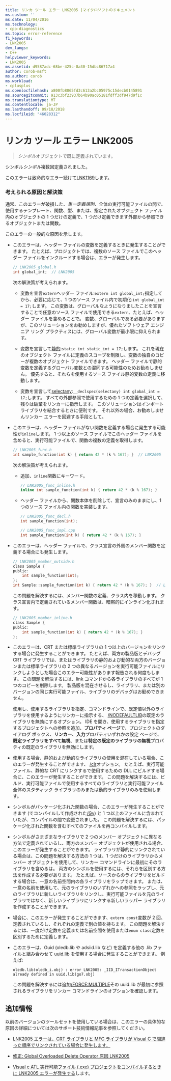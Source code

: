 ```yaml
---
title: リンカ ツール エラー LNK2005 |マイクロソフトのドキュメント
ms.custom: ''
ms.date: 11/04/2016
ms.technology:
- cpp-diagnostics
ms.topic: error-reference
f1_keywords:
- LNK2005
dev_langs:
- C++
helpviewer_keywords:
- LNK2005
ms.assetid: d9587adc-68be-425c-8a30-15dbc86717a4
author: corob-msft
ms.author: corob
ms.workload:
- cplusplus
ms.openlocfilehash: a800fb8065fd3c613a2bc05975c15decb0145891
ms.sourcegitcommit: 913c3bf23937b64b90ac05181fdff3df947d9f1c
ms.translationtype: MT
ms.contentlocale: ja-JP
ms.lasthandoff: 09/18/2018
ms.locfileid: "46028312"
---
```

# <a name="linker-tools-error-lnk2005"></a>リンカ ツール エラー LNK2005

> *シンボル*オブジェクトで既に定義されています。

シンボル*シンボル*複数回定義されました。

このエラーは致命的なエラー続けて[LNK1169](../../error-messages/tool-errors/linker-tools-error-lnk1169.md)します。

### <a name="possible-causes-and-solutions"></a>考えられる原因と解決策

通常、このエラーが破損した、*単一定義規則*、全体の実行可能ファイルの間で、使用するテンプレート、関数、型、または、指定されたオブジェクト ファイル内のオブジェクトの 1 つだけの定義で、1 つだけ定義できます外部から参照できるオブジェクトまたは関数。

このエラーの一般的な原因を示します。

- このエラーは、ヘッダー ファイルの変数を定義するときに発生することができます。 たとえば、プロジェクトでは、複数のソース ファイルでこのヘッダー ファイルをインクルードする場合は、エラーが発生します。

    ```h
    // LNK2005_global.h
    int global_int;  // LNK2005
    ```

   次の解決策が考えられます。

   - 変数を宣言`extern`ヘッダー ファイル:`extern int global_int;`指定してから、必要に応じて、1 つのソース ファイル内で初期化:`int global_int = 17;`します。 この変数は、グローバルなようになりましたことを宣言することで任意のソース ファイルで使用できる`extern`、たとえば、ヘッダー ファイルを含めることで。 変数、グローバルである必要がありますが、このソリューションをお勧めしますが、優れたソフトウェア エンジニア リング プラクティスには、グローバル変数が最小限に抑えられます。

   - 変数を宣言して[静的](../../cpp/storage-classes-cpp.md#static):`static int static_int = 17;`します。 これを現在のオブジェクト ファイルに定義のスコープを制限し、変数の独自のコピーが複数のオブジェクト ファイルできます。 ヘッダー ファイルで静的変数を定義するグローバル変数との混同する可能性のためお勧めしません。 優先すると、それらを使用するソース ファイル静的変数の定義に移動します。

   - 変数を宣言して[selectany](../../cpp/selectany.md):`__declspec(selectany) int global_int = 17;`します。 すべての外部参照で使用するための 1 つの定義を選択して、残りは破棄をリンカーに指示します。 このソリューションはインポート ライブラリを結合するときに便利です。 それ以外の場合、お勧めしませんリンカー エラーを回避する手段として。

- このエラーは、ヘッダー ファイルがない関数を定義する場合に発生する可能性が`inline`します。 1 つ以上のソース ファイルでこのヘッダー ファイルを含めると、実行可能ファイルで、関数の複数の定義を取得します。

    ```h
    // LNK2005_func.h
    int sample_function(int k) { return 42 * (k % 167); }  // LNK2005
    ```

   次の解決策が考えられます。

   - 追加、`inline`関数にキーワード。

        ```h
        // LNK2005_func_inline.h
        inline int sample_function(int k) { return 42 * (k % 167); }
        ```

   - ヘッダー ファイルから、関数本体を削除して、宣言のみのままにし、1 つのソース ファイル内の関数を実装します。

        ```h
        // LNK2005_func_decl.h
        int sample_function(int);
        ```

        ```cpp
        // LNK2005_func_impl.cpp
        int sample_function(int k) { return 42 * (k % 167); }
        ```

- このエラーは、ヘッダー ファイルで、クラス宣言の外側のメンバー関数を定義する場合にも発生します。

    ```h
    // LNK2005_member_outside.h
    class Sample {
    public:
        int sample_function(int);
    };
    int Sample::sample_function(int k) { return 42 * (k % 167); }  // LNK2005
    ```

   この問題を解決するには、メンバー関数の定義、クラス内を移動します。 クラス宣言内で定義されているメンバー関数は、暗黙的にインライン化されます。

    ```h
    // LNK2005_member_inline.h
    class Sample {
    public:
        int sample_function(int k) { return 42 * (k % 167); }
    };
    ```

- このエラーは、CRT または標準ライブラリの 1 つ以上のバージョンをリンクする場合に発生することができます。 たとえば、両方の製品版とデバッグ CRT ライブラリでは、またはライブラリの静的および動的な両方のバージョンまたは標準ライブラリの 2 つの異なるバージョンを実行可能ファイルにリンクしようとした場合このエラー可能性があります報告される何度もします。 この問題を解決するには、link コマンドから各ライブラリのすべてが 1 つのコピーを削除します。 製品版を混在させるし、ライブラリ、または別のバージョンの同じ実行可能ファイル、ライブラリのデバッグはお勧めできません。

   使用し、使用するライブラリを指定、コマンドラインで、既定値以外のライブラリを使用するようにリンカーに指示する、 [/NODEFAULTLIB](../../build/reference/nodefaultlib-ignore-libraries.md)の既定のライブラリを無効にするオプション。 IDE を開き、使用するライブラリを指定するプロジェクトへの参照を追加、**プロパティ ページ**で、プロジェクトのダイアログ ボックス、**リンカー**、**入力**プロパティいずれかの設定 ページで、**既定ライブラリをすべて無視**、または**特定の既定のライブラリの無視**プロパティの既定のライブラリを無効にします。

- 使用する場合、静的および動的なライブラリの使用を混在している場合、このエラーが発生することができます、 [/clr](../../build/reference/clr-common-language-runtime-compilation.md)オプション。 たとえば、実行可能ファイル、静的な CRT にリンクするで使用するための DLL にビルドする場合に、このエラーが発生することができます。 この問題を解決するには、ビルド、実行可能ファイルで使用するすべてのライブラリと実行可能ファイル全体のスタティック ライブラリのみまたは動的ライブラリのみを使用します。

- シンボルがパッケージ化された関数の場合、このエラーが発生することができます (でコンパイルして作成された[/Gy](../../build/reference/gy-enable-function-level-linking.md)) と 1 つ以上のファイルに含まれていたが、コンパイルの間で変更されました。 この問題を解決するには、パッケージ化された関数を含むすべてのファイルを再コンパイルします。

- シンボルがさまざまなライブラリで 2 つのメンバー オブジェクトに異なる方法で定義されているし、両方のメンバー オブジェクトが使用される場合、このエラーが発生することができます。 ライブラリが静的にリンクされている場合は、この問題を解決する方法の 1 つは、1 つだけのライブラリからメンバー オブジェクトを使用して、リンカー コマンドラインに最初にそのライブラリを含めるは。 両方のシンボルを使用するには、それらを区別する方法を作成する必要があります。 たとえば、ソースからのライブラリをビルドする場合は、一意の名前空間内の各ライブラリをラップできます。 または、一意の名前を使用して、元のライブラリのいずれかへの参照をラップし、元のライブラリに新しいライブラリをリンクし、実行可能ファイルを元のライブラリではなく、新しいライブラリにリンクする新しいラッパー ライブラリを作成することができます。

- 場合に、このエラーが発生することができます、`extern const`変数が 2 回、定義されているし、それぞれの定義で別の値を持ちます。 この問題を解決するには、一度だけ定数を定義または名前空間を使用または`enum class`定数を区別するために定義します。

- このエラーは、Guid (oledb.lib や adsiid.lib など) を定義する他の .lib ファイルと組み合わせて uuid.lib を使用する場合に発生することができます。 例えば:

    ```Output
    oledb.lib(oledb_i.obj) : error LNK2005: _IID_ITransactionObject
    already defined in uuid.lib(go7.obj)
    ```

   この問題を解決するには追加[/FORCE:MULTIPLE](../../build/reference/force-force-file-output.md)その uuid.lib が最初に参照されるライブラリをリンカー コマンドラインのオプションを確認します。

## <a name="additional-information"></a>追加情報

以前のバージョンのツールセットを使用している場合は、このエラーの具体的な原因の詳細については次のサポート技術情報記事を参照してください。

- [LNK2005 エラーは、CRT ライブラリと MFC ライブラリが Visual C で間違った順序でリンクされている場合に発生します。](https://support.microsoft.com/kb/148652)

- [修正: Global Overloaded Delete Operator 原因 LNK2005](https://support.microsoft.com/kb/140440)

- [Visual c ATL 実行可能ファイル (.exe) プロジェクトをコンパイルするときに LNK2005 エラーが発生する](https://support.microsoft.com/kb/184235)します。

